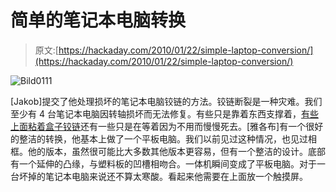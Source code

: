 # 简单的笔记本电脑转换

> 原文:[https://hackaday.com/2010/01/22/simple-laptop-conversion/](https://hackaday.com/2010/01/22/simple-laptop-conversion/)

![](../Images/76063953818c90e8e2d7fbcbb417b269.png "Bild0111")

[Jakob]提交了他处理损坏的笔记本电脑铰链的方法。铰链断裂是一种灾难。我们至少有 4 台笔记本电脑因转轴损坏而无法修复。有些只是靠着东西支撑着，[有些上面粘着盒子铰链](http://thereifixedit.com/2009/12/31/laptop-budget-on-a-sliding-scale/)还有一些只是在等着因为不用而慢慢死去。[雅各布]有一个很好的整洁的转换，他基本上做了一个平板电脑。我们以前见过这种情况，也见过相框。他的版本，虽然很可能比大多数其他版本更容易，但有一个整洁的设计。底部有一个延伸的凸缘，与塑料板的凹槽相吻合。一体机瞬间变成了平板电脑。对于一台坏掉的笔记本电脑来说还不算太寒酸。看起来他需要在上面放一个触摸屏。